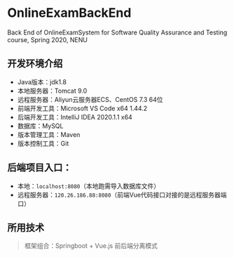 # OnlineExamBackEnd
Back End of OnlineExamSystem for Software Quality Assurance and Testing course, Spring 2020, NENU

## 开发环境介绍
- Java版本：jdk1.8
- 本地服务器：Tomcat 9.0
- 远程服务器：Aliyun云服务器ECS、CentOS 7.3 64位
- 前端开发工具：Microsoft VS Code x64 1.44.2
- 后端开发工具：IntelliJ IDEA 2020.1.1 x64
- 数据库：MySQL
- 版本管理工具：Maven
- 版本控制工具：Git

## 后端项目入口：
- 本地：`localhost:8080`（本地跑需导入数据库文件）
- 远程服务器：`120.26.186.88:8080`（前端Vue代码接口对接的是远程服务器端口）

## 所用技术
>框架组合：Springboot + Vue.js 前后端分离模式
